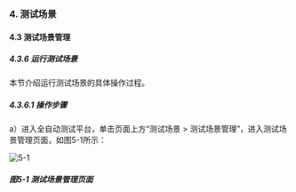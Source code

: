### 4. 测试场景

#### 4.3 测试场景管理 

##### 4.3.6 运行测试场景

本节介绍运行测试场景的具体操作过程。

##### 4.3.6.1 操作步骤

a）进入全自动测试平台，单击页面上方“测试场景 > 测试场景管理”，进入测试场景管理页面，如图5-1所示：

![5-1](https://www.feisuanyz.com/fstest/cscj/cscjmanage/12.png)

##### 图5-1 测试场景管理页面

